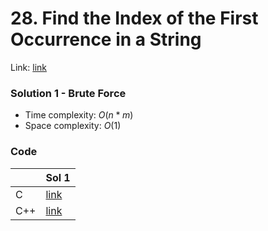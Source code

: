 # 28. Find the Index of the First Occurrence in a String
Link: [link](https://leetcode.com/problems/find-the-index-of-the-first-occurrence-in-a-string/)

### Solution 1 - Brute Force
* Time complexity: $O(n * m)$
* Space complexity: $O(1)$

### Code
||Sol 1|
|-|-|
|C|[link](./sol_1/main.c)|
|C++|[link](./sol_1/main.cpp)|